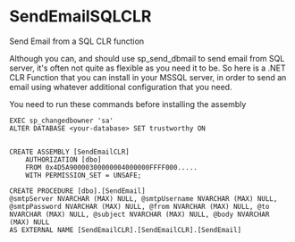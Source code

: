 # SendEmailSQLCLR

Send Email from a SQL CLR function

Although you can, and should use sp_send_dbmail to send email from SQL server, it's often not quite as flexible as you need it to be. 
So here is a .NET CLR Function that you can install in your MSSQL server, in order to send an email using whatever additional configuration that you need. 

You need to run these commands before installing the assembly
```
EXEC sp_changedbowner 'sa'
ALTER DATABASE <your-database> SET trustworthy ON


CREATE ASSEMBLY [SendEmailCLR]
    AUTHORIZATION [dbo]
    FROM 0x4D5A90000300000004000000FFFF000.....
    WITH PERMISSION_SET = UNSAFE;
  
CREATE PROCEDURE [dbo].[SendEmail]
@smtpServer NVARCHAR (MAX) NULL, @smtpUsername NVARCHAR (MAX) NULL, @smtpPassword NVARCHAR (MAX) NULL, @from NVARCHAR (MAX) NULL, @to NVARCHAR (MAX) NULL, @subject NVARCHAR (MAX) NULL, @body NVARCHAR (MAX) NULL
AS EXTERNAL NAME [SendEmailCLR].[SendEmailCLR].[SendEmail]
```
 
